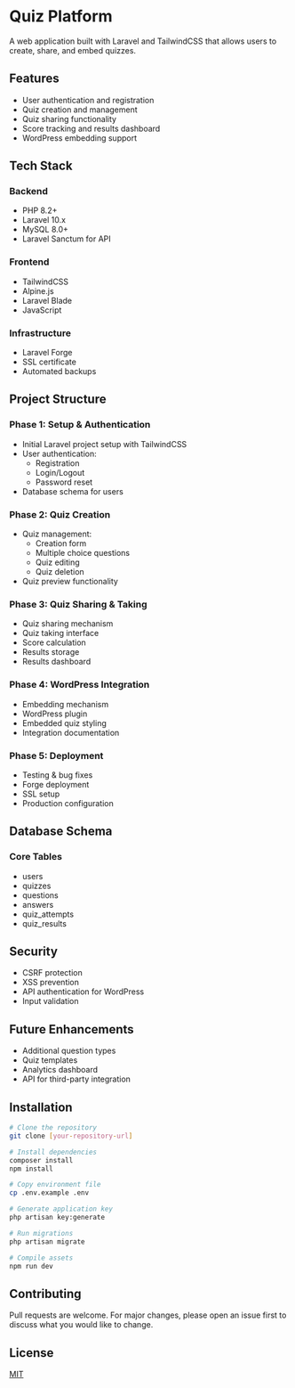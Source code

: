 # Quiz Platform

A web application built with Laravel and TailwindCSS that allows users to create, share, and embed quizzes.

## Features

- User authentication and registration
- Quiz creation and management
- Quiz sharing functionality
- Score tracking and results dashboard
- WordPress embedding support

## Tech Stack

### Backend
- PHP 8.2+
- Laravel 10.x
- MySQL 8.0+
- Laravel Sanctum for API

### Frontend
- TailwindCSS
- Alpine.js
- Laravel Blade
- JavaScript

### Infrastructure
- Laravel Forge
- SSL certificate
- Automated backups

## Project Structure

### Phase 1: Setup & Authentication
- Initial Laravel project setup with TailwindCSS
- User authentication:
  - Registration
  - Login/Logout
  - Password reset
- Database schema for users

### Phase 2: Quiz Creation
- Quiz management:
  - Creation form
  - Multiple choice questions
  - Quiz editing
  - Quiz deletion
- Quiz preview functionality

### Phase 3: Quiz Sharing & Taking
- Quiz sharing mechanism
- Quiz taking interface
- Score calculation
- Results storage
- Results dashboard

### Phase 4: WordPress Integration
- Embedding mechanism
- WordPress plugin
- Embedded quiz styling
- Integration documentation

### Phase 5: Deployment
- Testing & bug fixes
- Forge deployment
- SSL setup
- Production configuration

## Database Schema

### Core Tables
- users
- quizzes
- questions
- answers
- quiz_attempts
- quiz_results

## Security

- CSRF protection
- XSS prevention
- API authentication for WordPress
- Input validation

## Future Enhancements
- Additional question types
- Quiz templates
- Analytics dashboard
- API for third-party integration

## Installation

```bash
# Clone the repository
git clone [your-repository-url]

# Install dependencies
composer install
npm install

# Copy environment file
cp .env.example .env

# Generate application key
php artisan key:generate

# Run migrations
php artisan migrate

# Compile assets
npm run dev
```

## Contributing

Pull requests are welcome. For major changes, please open an issue first to discuss what you would like to change.

## License

[MIT](https://choosealicense.com/licenses/mit/)

